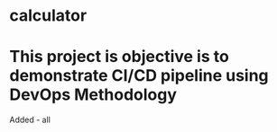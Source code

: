 # calculator
# This project is objective is to demonstrate CI/CD pipeline using DevOps Methodology
Added - all
